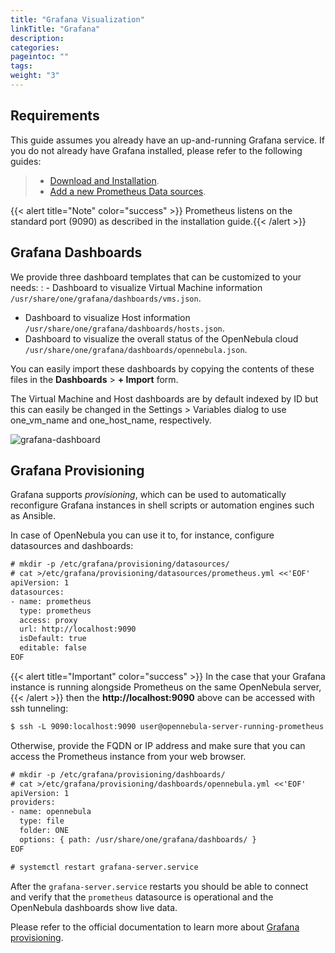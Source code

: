 ```yaml
---
title: "Grafana Visualization"
linkTitle: "Grafana"
description:
categories:
pageintoc: ""
tags:
weight: "3"
---
```


<a id="monitor-alert-grafana"></a>

<!--# Grafana Visualization -->

## Requirements

This guide assumes you already have an up-and-running Grafana service. If you do not already have Grafana installed, please refer to the following guides:

> - [Download and Installation](https://grafana.com/grafana/download).
> - [Add a new Prometheus Data sources](https://grafana.com/blog/2022/01/26/video-how-to-set-up-a-prometheus-data-source-in-grafana/).

{{< alert title="Note" color="success" >}}
Prometheus listens on the standard port (9090) as described in the installation guide.{{< /alert >}} 

## Grafana Dashboards

We provide three dashboard templates that can be customized to your needs:
: - Dashboard to visualize Virtual Machine information `/usr/share/one/grafana/dashboards/vms.json`.
  - Dashboard to visualize Host information `/usr/share/one/grafana/dashboards/hosts.json`.
  - Dashboard to visualize the overall status of the OpenNebula cloud `/usr/share/one/grafana/dashboards/opennebula.json`.

You can easily import these dashboards by copying the contents of these files in the **Dashboards** > **+ Import** form.

The Virtual Machine and Host dashboards are by default indexed by ID but this can easily be changed in the Settings > Variables dialog to use one_vm_name and one_host_name, respectively.

![grafana-dashboard](/images/grafana-dashboard.png)

## Grafana Provisioning

Grafana supports *provisioning*, which can be used to automatically reconfigure Grafana instances in shell scripts or automation engines such as Ansible.

In case of OpenNebula you can use it to, for instance, configure datasources and dashboards:

```default
# mkdir -p /etc/grafana/provisioning/datasources/
# cat >/etc/grafana/provisioning/datasources/prometheus.yml <<'EOF'
apiVersion: 1
datasources:
- name: prometheus
  type: prometheus
  access: proxy
  url: http://localhost:9090
  isDefault: true
  editable: false
EOF
```

{{< alert title="Important" color="success" >}}
In the case that your Grafana instance is running alongside Prometheus on the same OpenNebula server,{{< /alert >}} 
then the **http://localhost:9090** above can be accessed with ssh tunneling:

```default
$ ssh -L 9090:localhost:9090 user@opennebula-server-running-prometheus
```

Otherwise, provide the FQDN or IP address and make sure that you can access the Prometheus instance from your web browser.

```default
# mkdir -p /etc/grafana/provisioning/dashboards/
# cat >/etc/grafana/provisioning/dashboards/opennebula.yml <<'EOF'
apiVersion: 1
providers:
- name: opennebula
  type: file
  folder: ONE
  options: { path: /usr/share/one/grafana/dashboards/ }
EOF
```

```default
# systemctl restart grafana-server.service
```

After the `grafana-server.service` restarts you should be able to connect and verify that the `prometheus` datasource
is operational and the OpenNebula dashboards show live data.

Please refer to the official documentation to learn more about
[Grafana provisioning](https://grafana.com/docs/grafana/latest/administration/provisioning/).
